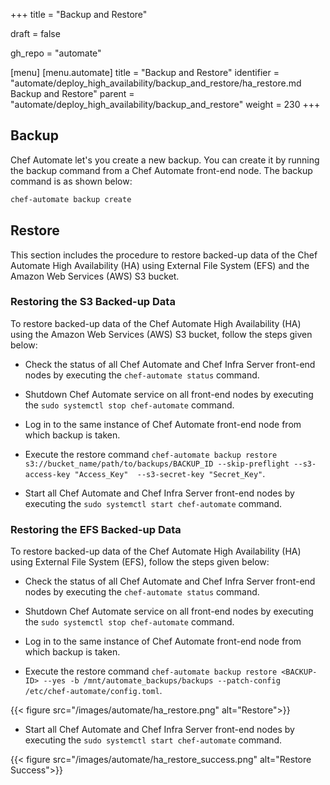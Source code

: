 +++
title = "Backup and Restore"

draft = false

gh_repo = "automate"

[menu]
  [menu.automate]
    title = "Backup and Restore"
    identifier = "automate/deploy_high_availability/backup_and_restore/ha_restore.md Backup and Restore"
    parent = "automate/deploy_high_availability/backup_and_restore"
    weight = 230
+++

## Backup

Chef Automate let's you create a new backup. You can create it by running the backup command from a Chef Automate front-end node. The backup command is as shown below:

```cmd
chef-automate backup create
```

## Restore

This section includes the procedure to restore backed-up data of the Chef Automate High Availability (HA) using External File System (EFS) and the Amazon Web Services (AWS) S3 bucket.

### Restoring the S3 Backed-up Data

To restore backed-up data of the Chef Automate High Availability (HA) using the Amazon Web Services (AWS) S3 bucket, follow the steps given below:

- Check the status of all Chef Automate and Chef Infra Server front-end nodes by executing the `chef-automate status` command.

- Shutdown Chef Automate service on all front-end nodes by executing the `sudo systemctl stop chef-automate` command.

- Log in to the same instance of Chef Automate front-end node from which backup is taken.

- Execute the restore command `chef-automate backup restore s3://bucket_name/path/to/backups/BACKUP_ID --skip-preflight --s3-access-key "Access_Key"  --s3-secret-key "Secret_Key"`.

- Start all Chef Automate and Chef Infra Server front-end nodes by executing the `sudo systemctl start chef-automate` command.

### Restoring the EFS Backed-up Data

To restore backed-up data of the Chef Automate High Availability (HA) using External File System (EFS), follow the steps given below:

- Check the status of all Chef Automate and Chef Infra Server front-end nodes by executing the `chef-automate status` command.

- Shutdown Chef Automate service on all front-end nodes by executing the `sudo systemctl stop chef-automate` command.

- Log in to the same instance of Chef Automate front-end node from which backup is taken.

- Execute the restore command `chef-automate backup restore <BACKUP-ID> --yes -b /mnt/automate_backups/backups --patch-config /etc/chef-automate/config.toml`.

{{< figure src="/images/automate/ha_restore.png" alt="Restore">}}

- Start all Chef Automate and Chef Infra Server front-end nodes by executing the `sudo systemctl start chef-automate` command.

{{< figure src="/images/automate/ha_restore_success.png" alt="Restore Success">}}

